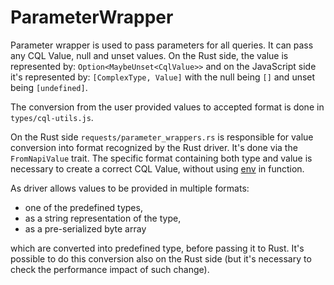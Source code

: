 # ParameterWrapper

Parameter wrapper is used to pass parameters for all queries.
It can pass any CQL Value, null and unset values.
On the Rust side, the value is represented by:
`Option<MaybeUnset<CqlValue>>`
and on the JavaScript side it's represented by:
`[ComplexType, Value]` with the null being `[]` and unset being `[undefined]`.

The conversion from the user provided values to accepted format is done in `types/cql-utils.js`.

On the Rust side `requests/parameter_wrappers.rs` is responsible for value conversion
into format recognized by the Rust driver. It's done via the `FromNapiValue` trait.
The specific format containing both type and value is necessary to create a correct CQL Value,
without using [env](https://napi.rs/docs/compat-mode/concepts/env) in function.

As driver allows values to be provided in multiple formats:

- one of the predefined types,
- as a string representation of the type,
- as a pre-serialized byte array

which are converted into predefined type, before passing it to Rust.
It's possible to do this conversion also on the Rust side
(but it's necessary to check the performance impact of such change).
